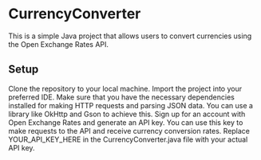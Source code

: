 # CurrencyConverter
This is a simple Java project that allows users to convert currencies using the Open Exchange Rates API.

## Setup
Clone the repository to your local machine.
Import the project into your preferred IDE.
Make sure that you have the necessary dependencies installed for making HTTP requests and parsing JSON data. You can use a library like OkHttp and Gson to achieve this.
Sign up for an account with Open Exchange Rates and generate an API key. You can use this key to make requests to the API and receive currency conversion rates.
Replace YOUR_API_KEY_HERE in the CurrencyConverter.java file with your actual API key.
